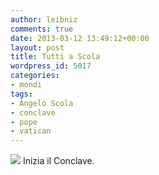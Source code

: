 ```yaml
---
author: leibniz
comments: true
date: 2013-03-12 13:49:12+00:00
layout: post
title: Tutti a Scola
wordpress_id: 5017
categories:
- mondi
tags:
- Angelo Scola
- conclave
- pope
- vatican
---
```


![](http://tg24.sky.it/static/contentimages/original/sezioni/tg24/mondo/2013/03/12/conclave2005.jpg)
Inizia il Conclave.
